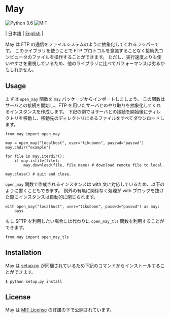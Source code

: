 
# May 

![Python 3.6](https://img.shields.io/badge/Python-3.6-blue.svg "Python 3.6")
![MIT](https://img.shields.io/badge/License-MIT-green.svg "MIT")

\| 日本語 \| [English](README.md) \| 

May は FTP の通信をファイルシステムのように抽象化してくれるラッパーです。
このライブラリを使うことで FTP プロトコルを意識することなく接続先コンピュータのファイルを操作することができます。
ただし、実行速度よりも使いやすさを重視しているため、他のライブラリに比べてパフォーマンスは劣るかもしれません。

## Usage

まずは `open_may` 関数を `may` パッケージからインポートしましょう。
この関数はサーバとの接続を開始し、FTP を用いたサーバとのやり取りを抽象化してくれるインスタンスを作成します。
下記の例ではサーバとの接続を開始後にディレクトリを移動し、移動先のディレクトリにあるファイルをすべてダウンロードします。

```python3 
from may import open_may

may = open_may("localhost", user="tikubonn", passwd="passwd")
may.chdir("example")

for file in may.iterdir():
    if may.isfile(file):
        may.download(file, file.name) # download remote file to local.

may.close() # quit and close.
```

`open_may` 関数で作成されるインスタンスは with 文に対応しているため、以下のように書くこともできます。
例外の有無に関係なく処理が with ブロックを抜けた際にインスタンスは自動的に閉じられます。

```python3 
with open_may("localhost", user="tikubonn", passwd="passwd") as may:
    pass
```

もし SFTP を利用したい場合には代わりに `open_may_tls` 関数を利用することができます。

```python3
from may import open_may_tls
```

## Installation

May は [setup.py](setup.py) が同梱されているため下記のコマンドからインストールすることができます。

```shell
$ python setup.py install
```

## License 

May は [MIT License](LICENSE) の許諾の下で公開されています。
